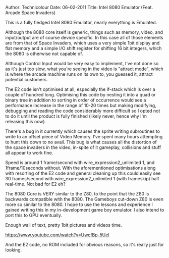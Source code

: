 Author: Technicolour
Date: 06-02-2011
Title: Intel 8080 Emulator (Feat. Arcade Space Invaders)

This is a fully fledged Intel 8080 Emulator, nearly everything is Emulated.

Although the 8080 core itself is generic, things such as memory, video, and input/output are of course device specific. In this case all of those elements are from that of Space Invaders, which uses a very simple 1bit display and flat memory and a simple I/O shift register for shifting 16 bit integers, which the 8080 is otherwise not capable of.

Although Control Input would be very easy to implement, I've not done so as it's just too slow, what you're seeing in the video is "attract mode", which is where the arcade machine runs on its own to, you guessed it, attract potential customers.

The E2 code isn't optimised at all, especially the if-stack which is over a couple of hundred long. Optimising this code by nesting it into a quad or binary tree in addition to sorting in order of occurrence would see a performance increase in the range of 10-20 times but making modifying, debugging and reading the code considerably more difficult so I opted not to do it until the product is fully finished (likely never, hence why I'm releasing this now).

There's a bug in it currently which causes the sprite writing subroutines to write to an offset piece of Video Memory. I've spent many hours attempting to hunt this down to no avail. This bug is what causes all the distortion of the space invaders in the video, in-spite of it gameplay, collisions and stuff all appear to work fine.

Speed is around 1 frame/second with wire_expression2_unlimited 1, and 1frame/10seconds without. With the aforementioned optimisations along with resorting of the E2 code and general cleaning up this could easily see 30 frames/second with wire_expression2_unlimited 1 (with frameskip) half real-time. Not bad for E2 eh?

The 8080 Core is VERY similar to the Z80, to the point that the Z80 is backwards compatible with the 8080. The Gameboys cut-down Z80 is even more so similar to the 8080. I hope to use the lessons and experience I gained writing this in my in-development game boy emulator. I also intend to port this to GPU eventually.

Enough wall of text, pretty 1bit pictures and videos time.

https://www.youtube.com/watch?v=UwcfBp-5UeI

And the E2 code, no ROM included for obvious reasons, so it's really just for looking.
